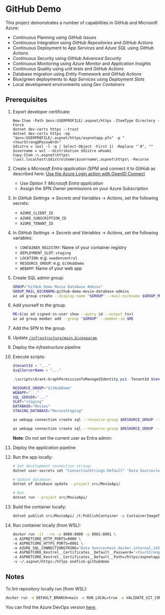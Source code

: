 # GitHub Demo

This project demonstrates a number of capabilities in GitHub and Microsoft Azure:

- Continuous Planning using _GitHub Issues_
- Continuous Integration using _GitHub Repositories_ and _GitHub Actions_
- Continuous Deployment to _App Services_ and _Azure SQL_ using _GitHub Actions_
- Continuous Security using _GitHub Advanced Security_
- Continuous Monitoring using _Azure Monitor_ and _Application Insights_
- Continuous Quality using unit tests and _GitHub Actions_
- Database migration using _Entity Framework_ and _GitHub Actions_
- Blue/green deployments to _App Services_ using _Deployment Slots_
- Local development environments using _Dev Containers_

## Prerequisites

1. Export developer certificate:

   ```pwsh
   New-Item -Path $env:USERPROFILE/.aspnet/https -ItemType Directory -Force
   dotnet dev-certs https --trust
   dotnet dev-certs https -ep "$env:USERPROFILE/.aspnet/https/aspnetapp.pfx" -p "<YourStrong@Passw0rd>"
   $distro = (wsl -l -q | Select-Object -First 1) -Replace "`0", ""
   $username = wsl --distribution $distro whoami
   Copy-Item ~\.aspnet\https\ \\wsl.localhost\$distro\home\$username\.aspnet\https\ -Recurse
   ```

1. Create a _Microsoft Entra application (SPN)_ and connect it to _GitHub_ as described here: [Use the Azure Login action with OpenID Connect](https://learn.microsoft.com/en-us/azure/developer/github/connect-from-azure-openid-connect)
   - Use _Option 1: Microsoft Entra application_
   - Assign the SPN _Owner_ permissions on your Azure Subscription
1. In _GitHub Settings_ -> _Secrets and Variables_ -> _Actions_, set the following secrets:
   - `AZURE_CLIENT_ID`
   - `AZURE_SUBSCRIPTION_ID`
   - `AZURE_TENANT_ID`
1. In _GitHub Settings_ -> _Secrets and Variables_ -> _Actions_, set the following variables:
   - `CONTAINER_REGISTRY`: Name of your container registry
   - `DEPLOYMENT_SLOT`: `staging`
   - `LOCATION`: e.g. `swedencentral`
   - `RESOURCE_GROUP`: e.g. `GitHubDemo`
   - `WEBAPP`: Name of your web app
1. Create SQL admin group:

   ```bash
   GROUP="GitHub Demo Movie Database Admins"
   GROUP_MAIL_NICKNAME=github-demo-movie-database-admins
   az ad group create --display-name "$GROUP" --mail-nickname $GROUP_MAIL_NICKNAME
   ```

1. Add yourself to the group:

   ```bash
   ME=$(az ad signed-in-user show --query id --output tsv)
   az ad group member add --group "$GROUP" --member-id $ME
   ```

1. Add the _SPN_ to the group.
1. Update [`/infrastructure/main.bicepparam`](/infrastructure/main.bicepparam).
1. Deploy the _infrastructure_ pipeline
1. Execute scripts:

   ```powershell
   $tenantId = "..."
   $sqlServerName = "..."

   .\scripts\Grant-GraphPermissionToManagedIdentity.ps1 -TenantId $tenantId -IdentityName $sqlServerName -Permissions @("User.Read.All", "GroupMember.Read.All", "Application.Read.All")
   ```

   ```bash
   RESOURCE_GROUP="GitHubDemo"
   WEBAPP="..."
   SQL_SERVER="..."
   SLOT="staging"
   DATABASE="Movies"
   STAGING_DATABASE="MoviesStaging"

   az webapp connection create sql --resource-group $RESOURCE_GROUP --name $WEBAPP --slot $SLOT --target-resource-group $RESOURCE_GROUP --server $SQL_SERVER --database $STAGING_DATABASE --system-identity --client-type dotnet --connection $STAGING_DATABASE --new

   az webapp connection create sql --resource-group $RESOURCE_GROUP --name $WEBAPP --target-resource-group $RESOURCE_GROUP --server $SQL_SERVER --database $DATABASE --system-identity --client-type dotnet --connection $DATABASE --new
   ```

   **Note**: Do not set the current user as Entra admin:

1. Deploy the _application_ pipeline
1. Run the app locally:

   ```bash
   # Set development connection string:
   dotnet user-secrets set "ConnectionStrings:Default" "Data Source=localhost,1433;Initial Catalog=Movies;User ID=sa;Password=<YourStrong@Passw0rd>;TrustServerCertificate=True" --project src/MovieApi/

   # Update database:
   dotnet ef database update --project src/MovieApi/

   # Run
   dotnet run --project src/MovieApi/
   ```

1. Build the container locally:

   ```bash
   dotnet publish src/MovieApi/ /t:PublishContainer -p ContainerImageTags=latest
   ```

1. Run container locally (from WSL):

   ```bash
   docker run -it --rm -p 8000:8000 -p 8001:8001 \
   -e ASPNETCORE_HTTP_PORTS=8000 \
   -e ASPNETCORE_HTTPS_PORTS=8001 \
   -e AZURE_SQL_CONNECTIONSTRING="Data Source=host.docker.internal,1433;Initial Catalog=Movies;User ID=sa;Password=<YourStrong@Passw0rd>;TrustServerCertificate=True" \
   -e ASPNETCORE_Kestrel__Certificates__Default__Password="<YourStrong@Passw0rd>" \
   -e ASPNETCORE_Kestrel__Certificates__Default__Path=/https/aspnetapp.pfx \
   -v ~/.aspnet/https:/https ondfisk-githubdemo
   ```

## Notes

To lint repository locally run (from WSL):

```bash
docker run -e DEFAULT_BRANCH=main -e RUN_LOCAL=true -e VALIDATE_GIT_COMMITLINT=false -e VALIDATE_JSCPD=false -e VALIDATE_DOTNET_SLN_FORMAT_ANALYZERS=false -e VALIDATE_DOTNET_SLN_FORMAT_STYLE=false -e FIX_JSON_PRETTIER=true -e FIX_JSON=true -e FIX_YAML_PRETTIER=true -v .:/tmp/lint --rm ghcr.io/super-linter/super-linter:latest
```

You can find the Azure DevOps version [here](https://dev.azure.com/ondfisk/AzureDevOpsDemo).

